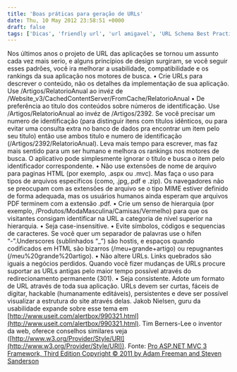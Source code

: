 ```yaml
---
title: 'Boas práticas para geração de URLs'
date: Thu, 10 May 2012 23:58:51 +0000
draft: false
tags: ['Dicas', 'friendly url', 'url amigavel', 'URL Schema Best Practices']
---
```


Nos últimos anos o projeto de URL das aplicações se tornou um assunto cada vez mais serio, e alguns princípios de design surgiram, se você seguir esses padrões, você ira melhorar a usabilidade, compatibilidade e os rankings da sua aplicação nos motores de busca. • Crie URLs para descrever o conteúdo, não os detalhes da implementação de sua aplicação. Use /Artigos/RelatorioAnual ao invéz de /Website\_v3/CachedContentServer/FromCache/RelatorioAnual • De preferência ao titulo dos conteúdos sobre números de identificação. Use /Artigos/RelatorioAnual ao invéz de /Artigos/2392. Se você precisar um numero de identificação (para distinguir itens com títulos idênticos, ou para evitar uma consulta extra no banco de dados pra encontrar um item pelo seu titulo) então use ambos titulo e numero de identificação (/Artigos/2392/RelatorioAnual). Leva mais tempo para escrever, mas faz mais sentido para um ser humano e melhora os rankings nos motores de busca. O aplicativo pode simplesmente ignorar o titulo e busca o item pelo identificador correspondente. • Não use extensões de nome de arquivo para paginas HTML (por exemplo, .aspx ou .mvc). Mas faça o uso para tipos de arquivos específicos (como, .jpg,.pdf e .zip). Os navegadores não se preocupam com as extensões de arquivo se o tipo MIME estiver definido de forma adequada, mas os usuários humanos ainda esperam que arquivos PDF terminem com a extensão .pdf. • Crie um senso de hierarquia (por exemplo, /Produtos/ModaMasculina/Camisas/Vermelho) para que os visitantes consigam identificar na URL a categoria de nível superior na hierarquia. • Seja case-insensitive. • Evite símbolos, códigos e sequencias de caracteres. Se você quer um separador de palavras use o hífen “-”.Underscores (sublinhados “\_”) são hostis, e espaços quando codificados em HTML são bizarros (/meu+grande+artigo) ou repugnantes (/meu%20grande%20artigo). • Não altere URLs. Links quebrados são iguais a negócios perdidos. Quando você fizer mudanças de URLs procure suportar as URLs antigas pelo maior tempo possível através do redirecionamento permanente (301). • Seja consistente. Adote um formato de URL através de toda sua aplicação. URLs devem ser curtas, fáceis de digitar, hackable (humanamente editáveis), persistentes e deve ser possível visualizar a estrutura do site através delas. Jakob Nielsen, guru da usabilidade expande sobre esse tema em [http://www.useit.com/alertbox/990321.html](http://www.useit.com/alertbox/990321.html). Tim Berners-Lee o inventor da web, oferece conselhos similares veja ([http://www.w3.org/Provider/Style/URI](http://www.w3.org/Provider/Style/URI)). Fonte: [Pro ASP.NET MVC 3 Framework, Third Edition Copyright © 2011 by Adam Freeman and Steven Sanderson](http://goo.gl/fxf2F "Pro ASP.NET MVC 3 Framework, Third Edition | Copyright © 2011 by Adam Freeman and Steven Sanderson ")